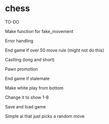 # chess


TO-DO

Make function for fake_movement

Error handling

End game if over 50 move rule (might not do this)

Castling (long and short)

Pawn promotion

End game if stalemate

Make white play from bottom 

Change it to show 1-8

Save and load game

Simple ai that just picks a random move

